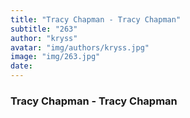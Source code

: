 ```yaml
---
title: "Tracy Chapman - Tracy Chapman"
subtitle: "263"
author: "kryss"
avatar: "img/authors/kryss.jpg"
image: "img/263.jpg"
date:
---
```


### Tracy Chapman - Tracy Chapman
